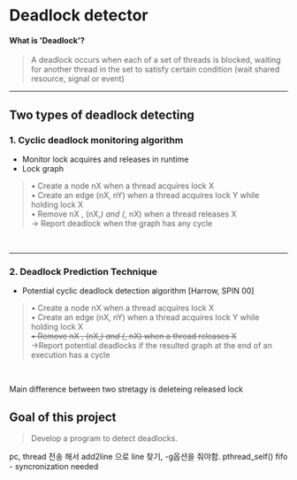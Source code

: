 # Deadlock detector  

#### What is 'Deadlock'?  
>A deadlock occurs when each of a set of threads is blocked, waiting for another thread in the set to satisfy certain condition (wait shared resource, signal or event)

---  


## Two types of deadlock detecting
### 1. Cyclic deadlock monitoring algorithm 
- Monitor lock acquires and releases in runtime  
- Lock graph  
> • Create a node nX when a thread acquires lock X  
• Create an edge (nX, nY) when a thread acquires lock Y while holding lock X   
• Remove nX , (nX,*) and (*, nX) when a thread releases X  
→ Report deadlock when the graph has any cycle
  
<br>  

---   

### 2. Deadlock Prediction Technique  
- Potential cyclic deadlock detection algorithm [Harrow, SPIN 00]
>• Create a node nX when a thread acquires lock X  
• Create an edge (nX, nY) when a thread acquires lock Y while holding lock X   
~~• Remove nX , (nX,*) and (*, nX) when a thread releases X~~  
→Report potential deadlocks if the resulted graph at the end of an execution has a cycle
<br>

Main difference between two stretagy is deleteing released lock  

## Goal of this project  
> Develop a program to detect deadlocks.  


pc, thread 전송 해서 add2line 으로 line 찾기, -g옵션을 줘야함.
pthread_self()
fifo - syncronization needed
